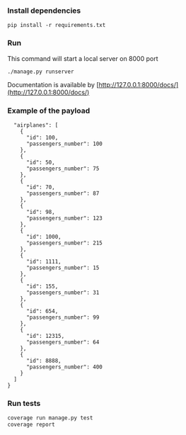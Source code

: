 ### Install dependencies
```pip install -r requirements.txt```

### Run
This command will start a local server on 8000 port

```./manage.py runserver```

Documentation is available by [http://127.0.0.1:8000/docs/](http://127.0.0.1:8000/docs/) 


### Example of the payload
```json{
  "airplanes": [
    {
      "id": 100,
      "passengers_number": 100
    },
    {
      "id": 50,
      "passengers_number": 75
    },
    {
      "id": 70,
      "passengers_number": 87
    },
    {
      "id": 98,
      "passengers_number": 123
    },
    {
      "id": 1000,
      "passengers_number": 215
    },
    {
      "id": 1111,
      "passengers_number": 15
    },
    {
      "id": 155,
      "passengers_number": 31
    },
    {
      "id": 654,
      "passengers_number": 99
    },
    {
      "id": 12315,
      "passengers_number": 64
    },
    {
      "id": 8888,
      "passengers_number": 400
    }
  ]
}
```

### Run tests
```sh
coverage run manage.py test
coverage report
```